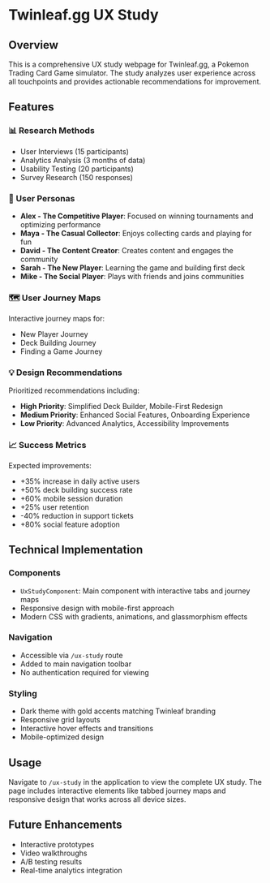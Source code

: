 # Twinleaf.gg UX Study

## Overview
This is a comprehensive UX study webpage for Twinleaf.gg, a Pokemon Trading Card Game simulator. The study analyzes user experience across all touchpoints and provides actionable recommendations for improvement.

## Features

### 📊 Research Methods
- User Interviews (15 participants)
- Analytics Analysis (3 months of data)
- Usability Testing (20 participants)
- Survey Research (150 responses)

### 👥 User Personas
- **Alex - The Competitive Player**: Focused on winning tournaments and optimizing performance
- **Maya - The Casual Collector**: Enjoys collecting cards and playing for fun
- **David - The Content Creator**: Creates content and engages the community
- **Sarah - The New Player**: Learning the game and building first deck
- **Mike - The Social Player**: Plays with friends and joins communities

### 🗺️ User Journey Maps
Interactive journey maps for:
- New Player Journey
- Deck Building Journey
- Finding a Game Journey

### 💡 Design Recommendations
Prioritized recommendations including:
- **High Priority**: Simplified Deck Builder, Mobile-First Redesign
- **Medium Priority**: Enhanced Social Features, Onboarding Experience
- **Low Priority**: Advanced Analytics, Accessibility Improvements

### 📈 Success Metrics
Expected improvements:
- +35% increase in daily active users
- +50% deck building success rate
- +60% mobile session duration
- +25% user retention
- -40% reduction in support tickets
- +80% social feature adoption

## Technical Implementation

### Components
- `UxStudyComponent`: Main component with interactive tabs and journey maps
- Responsive design with mobile-first approach
- Modern CSS with gradients, animations, and glassmorphism effects

### Navigation
- Accessible via `/ux-study` route
- Added to main navigation toolbar
- No authentication required for viewing

### Styling
- Dark theme with gold accents matching Twinleaf branding
- Responsive grid layouts
- Interactive hover effects and transitions
- Mobile-optimized design

## Usage
Navigate to `/ux-study` in the application to view the complete UX study. The page includes interactive elements like tabbed journey maps and responsive design that works across all device sizes.

## Future Enhancements
- Interactive prototypes
- Video walkthroughs
- A/B testing results
- Real-time analytics integration




